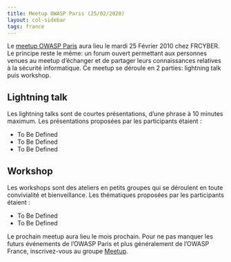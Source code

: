 ```yaml
---
title: Meetup OWASP Paris (25/02/2020)
layout: col-sidebar
tags: france
---
```


Le [meetup OWASP Paris](https://www.meetup.com/owasp-france/events/268407173/) aura  lieu le mardi 25 Février 2010 chez FRCYBER. Le principe reste le même: un forum ouvert permettant aux personnes venues au meetup d’échanger et de partager leurs connaissances relatives à la sécurité informatique. Ce meetup se déroule en 2 parties: lightning talk puis workshop.

## Lightning talk

Les lightning talks sont de courtes présentations, d’une phrase à 10 minutes maximum. Les présentations proposées par les participants étaient :

* To Be Defined
* To Be Defined
* To Be Defined
## Workshop

Les workshops sont des ateliers en petits groupes qui se déroulent en toute convivialité et bienveillance. Les thématiques proposées par les participants étaient :

* To Be Defined
* To Be Defined

Le prochain meetup aura lieu le mois prochain. Pour ne pas manquer les futurs événements de l’OWASP Paris et plus généralement de l’OWASP France, inscrivez-vous au groupe [Meetup](https://www.meetup.com/owasp-france/).
